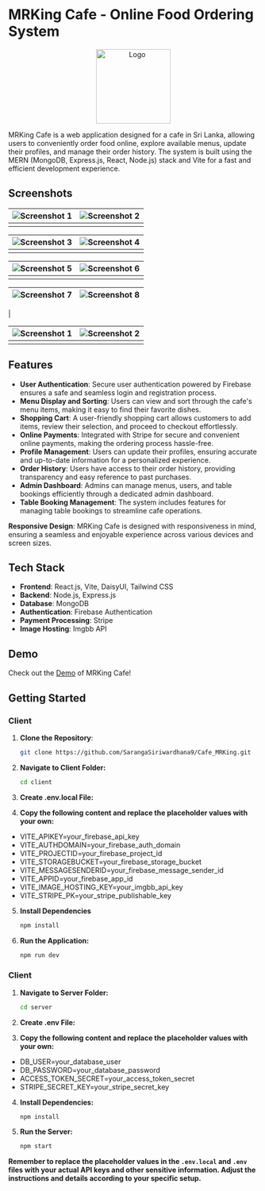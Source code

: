 
# MRKing Cafe - Online Food Ordering System


<p align="center">
  <img src="https://github.com/SarangaSiriwardhana9/Cafe_MRKing/assets/99233703/30d8b629-d8f5-4b47-905c-d834f025d91d" alt="Logo" width="150" height="150">
</p>

MRKing Cafe is a web application designed for a cafe in Sri Lanka, allowing users to conveniently order food online, explore available menus, update their profiles, and manage their order history. The system is built using the MERN (MongoDB, Express.js, React, Node.js) stack and Vite for a fast and efficient development experience.

## Screenshots

| ![Screenshot 1](https://github.com/SarangaSiriwardhana9/Cafe_MRKing/assets/99233703/a29fa1b7-8bef-4a43-bdac-359154d32645) | ![Screenshot 2](https://github.com/SarangaSiriwardhana9/Cafe_MRKing/assets/99233703/2cd6d410-50e9-469f-a33a-8a3604cb1693) |
| ------------------------------------------------------------ | ------------------------------------------------------------ |
|                                     |                                     |

| ![Screenshot 3](https://github.com/SarangaSiriwardhana9/Cafe_MRKing/assets/99233703/cabe0982-351c-46e9-acbe-15df7f152c45) | ![Screenshot 4](https://github.com/SarangaSiriwardhana9/Cafe_MRKing/assets/99233703/dd15220a-db6e-4a00-8995-c772607a135e) |
| ------------------------------------------------------------ | ------------------------------------------------------------ |
|                                     |                                     |

| ![Screenshot 5](https://github.com/SarangaSiriwardhana9/Cafe_MRKing/assets/99233703/4d57ca4f-a771-4d48-9f66-8c83870a2add) | ![Screenshot 6](https://github.com/SarangaSiriwardhana9/Cafe_MRKing/assets/99233703/ec9b4c12-cf4f-4c02-9871-e9747caf8b91) |
| ------------------------------------------------------------ | ------------------------------------------------------------ |
|                                     |                                     |

| ![Screenshot 7](https://github.com/SarangaSiriwardhana9/Cafe_MRKing/assets/99233703/324a548c-3c2b-46c3-a47b-f06a91c15513) | ![Screenshot 8](https://github.com/SarangaSiriwardhana9/Cafe_MRKing/assets/99233703/7b0d209c-0745-4da3-a4af-0e3556e53ab6) |
| ------------------------------------------------------------ | ------------------------------------------------------------ |
|    



| ![Screenshot 1](https://github.com/SarangaSiriwardhana9/Cafe_MRKing/assets/99233703/e8488b09-aeb8-40fb-a482-6f0abe45bf9e) | ![Screenshot 2](https://github.com/SarangaSiriwardhana9/Cafe_MRKing/assets/99233703/00c53d68-dac1-412e-94e8-4fc7793d1256) |
| ------------------------------------------------------------ | ------------------------------------------------------------ |
|                                     |                                    |

## Features

- **User Authentication**: Secure user authentication powered by Firebase ensures a safe and seamless login and registration process.
- **Menu Display and Sorting**: Users can view and sort through the cafe's menu items, making it easy to find their favorite dishes.
- **Shopping Cart**: A user-friendly shopping cart allows customers to add items, review their selection, and proceed to checkout effortlessly.
- **Online Payments**: Integrated with Stripe for secure and convenient online payments, making the ordering process hassle-free.
- **Profile Management**: Users can update their profiles, ensuring accurate and up-to-date information for a personalized experience.
- **Order History**: Users have access to their order history, providing transparency and easy reference to past purchases.
- **Admin Dashboard**: Admins can manage menus, users, and table bookings efficiently through a dedicated admin dashboard.
- **Table Booking Management**: The system includes features for managing table bookings to streamline cafe operations.

**Responsive Design**: MRKing Cafe is designed with responsiveness in mind, ensuring a seamless and enjoyable experience across various devices and screen sizes.



## Tech Stack

- **Frontend**: React.js, Vite, DaisyUI, Tailwind CSS
- **Backend**: Node.js, Express.js
- **Database**: MongoDB
- **Authentication**: Firebase Authentication
- **Payment Processing**: Stripe
- **Image Hosting**: Imgbb API

## Demo

Check out the [Demo](https://cafe-mrking.netlify.app) of MRKing Cafe!


## Getting Started

### Client

1. **Clone the Repository**:

   ```bash
   git clone https://github.com/SarangaSiriwardhana9/Cafe_MRKing.git
   
2. **Navigate to Client Folder:**

   ```bash
   cd client

3. **Create .env.local File:**

4. **Copy the following content and replace the placeholder values with your own:**

- VITE_APIKEY=your_firebase_api_key
- VITE_AUTHDOMAIN=your_firebase_auth_domain
- VITE_PROJECTID=your_firebase_project_id
- VITE_STORAGEBUCKET=your_firebase_storage_bucket
- VITE_MESSAGESENDERID=your_firebase_message_sender_id
- VITE_APPID=your_firebase_app_id
- VITE_IMAGE_HOSTING_KEY=your_imgbb_api_key
- VITE_STRIPE_PK=your_stripe_publishable_key

5. **Install Dependencies**

   ```bash
   npm install

7. **Run the Application:**

   ```bash
   npm run dev

### Client

1. **Navigate to Server Folder:**

   ```bash
   cd server
   
2. **Create .env File:**

3. **Copy the following content and replace the placeholder values with your own:**
   
- DB_USER=your_database_user
- DB_PASSWORD=your_database_password
- ACCESS_TOKEN_SECRET=your_access_token_secret
- STRIPE_SECRET_KEY=your_stripe_secret_key

4. **Install Dependencies:**

   ```bash
   npm install

5. **Run the Server:**
   ```bash
   npm start


**Remember to replace the placeholder values in the `.env.local` and `.env` files with your actual API keys and other sensitive information. Adjust the instructions and details according to your specific setup.**

